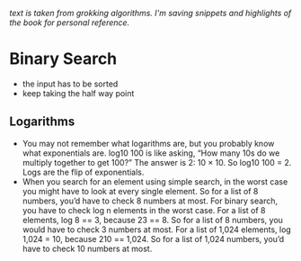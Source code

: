  <i>text is taken from grokking algorithms. I'm saving snippets and highlights of the book for personal reference.</i>

# Binary Search
- the input has to be sorted
- keep taking the half way point


## Logarithms
- You may not remember what logarithms are, but you probably know what exponentials are. log10 100 is like asking, “How many 10s do we multiply together to get 100?” The answer is 2: 10 × 10. So log10 100 = 2. Logs are the flip of exponentials.
- When you search for an element using simple search, in the worst case you might have to look at every single element. So for a list of 8 numbers, you’d have to check 8 numbers at most. For binary search, you have to check log n elements in the worst case. For a list of 8 elements, log 8 == 3, because 23 == 8. So for a list of 8 numbers, you would have to check 3 numbers at most. For a list of 1,024 elements, log 1,024 = 10, because 210 == 1,024. So for a list of 1,024 numbers, you’d have to check 10 numbers at most.
